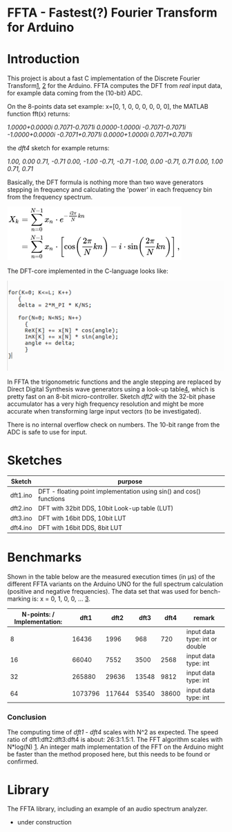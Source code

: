 # FFTA - Fastest(?) Fourier Transform for Arduino

# Introduction
This project is about a fast C implementation of the Discrete Fourier Transform[1], [2] for the Arduino. FFTA computes the DFT from *real* input data, for example data coming from the (10-bit) ADC.

On the 8-points data set example: x=[0, 1, 0, 0, 0, 0, 0, 0], the MATLAB function fft(x) returns:

*1.0000+0.0000i   0.7071-0.7071i   0.0000-1.0000i  -0.7071-0.7071i  -1.0000+0.0000i  -0.7071+0.7071i   0.0000+1.0000i   0.7071+0.7071i*

the *dft4* sketch for example returns:

*1.00,	0.00*
*0.71,	-0.71*
*0.00,	-1.00*
*-0.71,	-0.71*
*-1.00,	0.00*
*-0.71,	0.71*
*0.00,	1.00*
*0.71,	0.71*

Basically, the DFT formula is nothing more than two wave generators stepping in frequency and calculating the 'power' in each frequency bin from the frequency spectrum.

![DFT-formula](figures/DFT_formula.png  "DFT-formula")

The DFT-core implemented in the C-language looks like:

![DFT-loops](figures/dft-loop.png  "DFT-loops")

In FFTA the trigonometric functions and the angle stepping are replaced by Direct Digital Synthesis wave generators using a look-up table[4], which is pretty fast on an 8-bit micro-controller.
Sketch *dft2* with the 32-bit phase accumulator has a very high frequency resolution and might be more accurate when transforming large input vectors (to be investigated).

There is no internal overflow check on numbers. The 10-bit range from the ADC is safe to use for input.

# Sketches
Sketch | purpose
------ | -------
dft1.ino | DFT - floating point implementation using sin() and cos() functions
dft2.ino | DFT with 32bit DDS, 10bit Look-up table (LUT)
dft3.ino | DFT with 16bit DDS, 10bit LUT
dft4.ino | DFT with 16bit DDS, 8bit LUT

# Benchmarks
Shown in the table below are the measured execution times (in μs) of the different FFTA variants on the Arduino UNO for the full spectrum calculation (positive and negative frequencies).
The data set that was used for bench-marking is: x = 0, 1, 0, 0, ...  [3].

N-points: / Implementation: | dft1 | dft2 | dft3 | dft4 | remark
-------------------------- | ---- | ---- | ---- | ---- | ------
8 | 16436 | 1996 | 968 | 720 | input data type: int or double
16 | 66040 | 7552 | 3500 | 2568 | input data type: int
32 | 265880 | 29636 | 13548 | 9812 | input data type: int
64 | 1073796 | 117644 | 53540 | 38600 | input data type: int

### Conclusion
The computing time of *dft1 - dft4* scales with N^2 as expected. The speed ratio of dft1:dft2:dft3:dft4 is about: 26:3:1.5:1.
The FFT algorithm scales with N*log(N) [1]. An integer math implementation of the FFT on the Arduino might be faster than the method proposed here, but this needs to be found or confirmed.

# Library
The FFTA library, including an example of an audio spectrum analyzer.

- under construction


[1]: https://en.wikipedia.org/wiki/Fast_Fourier_transform

[2]: http://www.fftw.org/

[3]: http://www.sccon.ca/sccon/fft/fft3.htm

[4]: https://github.com/MartinStokroos/NativeDDS
